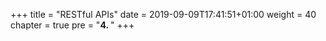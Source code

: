 +++
title = "RESTful APIs"
date = 2019-09-09T17:41:51+01:00
weight = 40
chapter = true
pre = "<b>4. </b>"
+++
